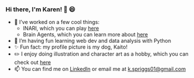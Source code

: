 ### Hi there, I'm Karen! 👋 😄
- 🔭 I’ve worked on a few cool things:
  - INARI, which you can play [here](https://store.steampowered.com/app/2674120/INARI/)
  - Brain Agents, which you can learn more about [here](https://www.brainagents.org/)
- 🌱 I’m having fun learning web dev and data analysis with Python
- ✨ Fun fact: my profile picture is my dog, Kaito!
- ✏️ I enjoy doing illustration and character art as a hobby, which you can check out [here](https://karenspriggs.art/)
- 📫 You can find me on [LinkedIn](https://www.linkedin.com/in/karen-spriggs-2a914a217/) or email me at k.spriggs01@gmail.com 

<!--
**karenspriggs/karenspriggs** is a ✨ _special_ ✨ repository because its `README.md` (this file) appears on your GitHub profile.

Here are some ideas to get you started:

- 🔭 I’m currently working on ...
- 🌱 I’m currently learning ...
- 👯 I’m looking to collaborate on ...
- 🤔 I’m looking for help with ...
- 💬 Ask me about ...
- 📫 How to reach me: ...
- 😄 Pronouns: ...
- ⚡ Fun fact: ...
-->
